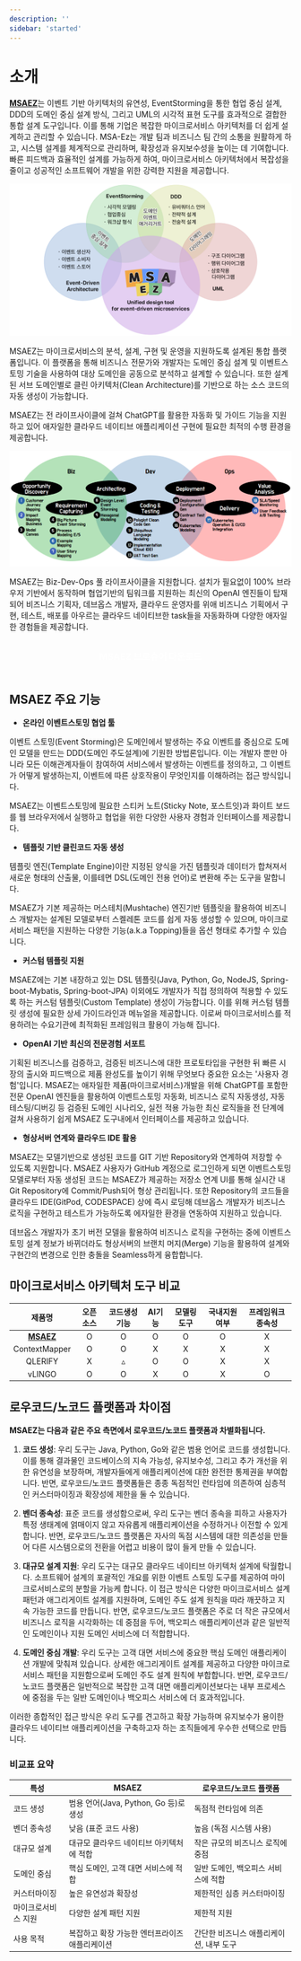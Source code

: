 ```yaml
---
description: ''
sidebar: 'started'
---
```

# 소개
[**MSAEZ**](https://labs.msaez.io/)는 이벤트 기반 아키텍처의 유연성, EventStorming을 통한 협업 중심 설계, DDD의 도메인 중심 설계 방식, 그리고 UML의 시각적 표현 도구를 효과적으로 결합한 통합 설계 도구입니다. 이를 통해 기업은 복잡한 마이크로서비스 아키텍처를 더 쉽게 설계하고 관리할 수 있습니다. MSA-Ez는 개발 팀과 비즈니스 팀 간의 소통을 원활하게 하고, 시스템 설계를 체계적으로 관리하며, 확장성과 유지보수성을 높이는 데 기여합니다. 빠른 피드백과 효율적인 설계를 가능하게 하여, 마이크로서비스 아키텍처에서 복잡성을 줄이고 성공적인 소프트웨어 개발을 위한 강력한 지원을 제공합니다.

![](../../src/img/started/ez-img.png)

MSAEZ는 마이크로서비스의 분석, 설계, 구현 및 운영을 지원하도록 설계된 통합 플랫폼입니다. 이 플랫폼을 통해 비즈니스 전문가와 개발자는 도메인 중심 설계 및 이벤트스토밍 기술을 사용하여 대상 도메인을 공동으로 분석하고 설계할 수 있습니다. 또한 설계된 서브 도메인별로 클린 아키텍처(Clean Architecture)를 기반으로 하는 소스 코드의 자동 생성이 가능합니다. 

MSAEZ는 전 라이프사이클에 걸쳐 ChatGPT를 활용한 자동화 및 가이드 기능을 지원하고 있어 애자일한 클라우드 네이티브 애플리케이션 구현에 필요한 최적의 수행 환경을 제공합니다.

![](../../src/img/started/simage.png)

MSAEZ는 Biz-Dev-Ops 풀 라이프사이클을 지원합니다. 설치가 필요없이 100% 브라우저 기반에서 동작하며 협업기반의 팀워크를 지원하는 최신의 OpenAI 엔진들이 탑재되어 비즈니스 기획자, 데브옵스 개발자, 클라우드 운영자를 위애 비즈니스 기획에서 구현, 테스트, 배포를 아우르는 클라우드 네이티브한 task들을 자동화하며 다양한 애자일한 경험들을 제공합니다.  
<div style="text-align: center;">
    <div class="font-bold text-white bg-ui-primary btn-pdf">
        <a target="_blank" href="https://cdn2.me-qr.com/pdf/5eff277d-ec9d-448f-9d44-50397de259bb.pdf">MSAEZ 브로슈어 다운로드</a>
    </div>
</div>

## MSAEZ 주요 기능

- **온라인 이벤트스토밍 협업 툴**

이벤트 스토밍(Event Storming)은 도메인에서 발생하는 주요 이벤트를 중심으로 도메인 모델을 만드는 DDD(도메인 주도설계)에 기원한 방법론입니다. 이는 개발자 뿐만 아니라 모든 이해관계자들이 참여하여 서비스에서 발생하는 이벤트를 정의하고, 그 이벤트가 어떻게 발생하는지, 이벤트에 따른 상호작용이 무엇인지를 이해하려는 접근 방식입니다.

MSAEZ는 이벤트스토밍에 필요한 스티커 노트(Sticky Note, 포스트잇)과 화이트 보드를 웹 브라우저에서 실행하고 협업을 위한 다양한 사용자 경험과 인터페이스를 제공합니다.  

- **템플릿 기반 클린코드 자동 생성**

템플릿 엔진(Template Engine)이란 지정된 양식을 가진 템플릿과 데이터가 합쳐져서 새로운 형태의 산출물, 이를테면 DSL(도메인 전용 언어)로 변환해 주는 도구을 말합니다. 

MSAEZ가 기본 제공하는 머스테치(Mushtache) 엔진기반 템플릿을 활용하여 비즈니스 개발자는 설계된 모델로부터 스켈레톤 코드를 쉽게 자동 생성할 수 있으며, 마이크로서비스 패턴을 지원하는 다양한 기능(a.k.a Topping)들을 옵션 형태로 추가할 수 있습니다.

- **커스텀 템플릿 지원**

MSAEZ에는 기본 내장하고 있는 DSL 템플릿(Java, Python, Go, NodeJS, Spring-boot-Mybatis, Spring-boot-JPA) 이외에도 개발자가 직접 정의하여 적용할 수 있도록 하는 커스텀 템플릿(Custom Template) 생성이 가능합니다. 이를 위해 커스텀 템플릿 생성에 필요한 상세 가이드라인과 메뉴얼을 제공합니다. 이로써 마이크로서비스를 적용하려는 수요기관에 최적화된 프레임워크 활용이 가능해 집니다.

- **OpenAI 기반 최신의 전문경험 서포트**

기획된 비즈니스를 검증하고, 검증된 비즈니스에 대한 프로토타입을 구현한 뒤 빠른 시장의 출시와 피드백으로 제품 완성도를 높이기 위해 무엇보다 중요한 요소는 '사용자 경험'입니다. MSAEZ는 애자일한 제품(마이크로서비스)개발을 위해 ChatGPT를 포함한 전문 OpenAI 엔진들을 활용하여 이벤트스토밍 자동화, 비즈니스 로직 자동생성, 자동 테스팅/디버깅 등 검증된 도메인 시나리오, 실전 적용 가능한 최신 로직들을 전 단계에 걸쳐 사용하기 쉽게 MSAEZ 도구내에서 인터페이스를 제공하고 있습니다.

- **형상서버 연계와 클라우드 IDE 활용**

MSAEZ는 모델기반으로 생성된 코드를 GIT 기반 Repository와 연계하여 저장할 수 있도록 지원합니다. MSAEZ 사용자가 GitHub 계정으로 로그인하게 되면 이벤트스토밍 모델로부터 자동 생성된 코드는 MSAEZ가 제공하는 저장소 연계 UI를 통해 실시간 내 Git Repository에 Commit/Push되어 형상 관리됩니다. 또한 Repository의 코드들을 클라우드 IDE(GitPod, CODESPACE) 상에 즉시 로딩해 데브옵스 개발자가 비즈니스 로직을 구현하고 테스트가 가능하도록 에자일한 환경을 연동하여 지원하고 있습니다. 

데브옵스 개발자가 초기 버전 모델을 활용하여 비즈니스 로직을 구현하는 중에 이벤트스토밍 설계 정보가 바뀌더라도 형상서버의 브랜치 머지(Merge) 기능을 활용하여 설계와 구현간의 변경으로 인한 충돌을 Seamless하게 융합합니다.

## 마이크로서비스 아키텍처 도구 비교

| 제품명 | 오픈소스 | 코드생성기능 | AI기능 | 모델링 도구 | 국내지원여부 | 프레임워크 종속성 |
|:---:|:---:|:---:|:---:|:---:|:---:|:---:|
| [**MSAEZ**](https://www.msaez.io/) | O | O | O | O | O | X |
| ContextMapper | O | O | X | X | X | X |
| QLERIFY | X | ▵ | O | O | X | X |
| vLINGO | O | O | X | O | X | O |

## 로우코드/노코드 플랫폼과 차이점
**MSAEZ는 다음과 같은 주요 측면에서 로우코드/노코드 플랫폼과 차별화됩니다.**

1. **코드 생성**: 우리 도구는 Java, Python, Go와 같은 범용 언어로 코드를 생성합니다. 이를 통해 결과물인 코드베이스의 지속 가능성, 유지보수성, 그리고 추가 개선을 위한 유연성을 보장하며, 개발자들에게 애플리케이션에 대한 완전한 통제권을 부여합니다. 반면, 로우코드/노코드 플랫폼들은 종종 독점적인 런타임에 의존하여 심층적인 커스터마이징과 확장성에 제한을 둘 수 있습니다.

2. **벤더 종속성**: 표준 코드를 생성함으로써, 우리 도구는 벤더 종속을 피하고 사용자가 특정 생태계에 얽매이지 않고 자유롭게 애플리케이션을 수정하거나 이전할 수 있게 합니다. 반면, 로우코드/노코드 플랫폼은 자사의 독점 시스템에 대한 의존성을 만들어 다른 시스템으로의 전환을 어렵고 비용이 많이 들게 만들 수 있습니다.

3. **대규모 설계 지원**: 우리 도구는 대규모 클라우드 네이티브 아키텍처 설계에 탁월합니다. 소프트웨어 설계의 포괄적인 개요를 위한 이벤트 스토밍 도구를 제공하여 마이크로서비스로의 분할을 가능케 합니다. 이 접근 방식은 다양한 마이크로서비스 설계 패턴과 애그리게이트 설계를 지원하며, 도메인 주도 설계 원칙을 따라 깨끗하고 지속 가능한 코드를 만듭니다. 반면, 로우코드/노코드 플랫폼은 주로 더 작은 규모에서 비즈니스 로직을 시각화하는 데 중점을 두어, 백오피스 애플리케이션과 같은 일반적인 도메인이나 지원 도메인 서비스에 더 적합합니다.

4. **도메인 중심 개발**: 우리 도구는 고객 대면 서비스에 중요한 핵심 도메인 애플리케이션 개발에 맞춰져 있습니다. 상세한 애그리게이트 설계를 제공하고 다양한 마이크로서비스 패턴을 지원함으로써 도메인 주도 설계 원칙에 부합합니다. 반면, 로우코드/노코드 플랫폼은 일반적으로 복잡한 고객 대면 애플리케이션보다는 내부 프로세스에 중점을 두는 일반 도메인이나 백오피스 서비스에 더 효과적입니다.

이러한 종합적인 접근 방식은 우리 도구를 견고하고 확장 가능하며 유지보수가 용이한 클라우드 네이티브 애플리케이션을 구축하고자 하는 조직들에게 우수한 선택으로 만듭니다.

### 비교표 요약

특성|MSAEZ|로우코드/노코드 플랫폼
---|---|---
코드 생성|범용 언어(Java, Python, Go 등)로 생성|독점적 런타임에 의존
벤더 종속성|낮음 (표준 코드 사용)|높음 (독점 시스템 사용)
대규모 설계|대규모 클라우드 네이티브 아키텍처에 적합|작은 규모의 비즈니스 로직에 중점
도메인 중심|핵심 도메인, 고객 대면 서비스에 적합|일반 도메인, 백오피스 서비스에 적합
커스터마이징|높은 유연성과 확장성|제한적인 심층 커스터마이징
마이크로서비스 지원|다양한 설계 패턴 지원|제한적 지원
사용 목적|복잡하고 확장 가능한 엔터프라이즈 애플리케이션|간단한 비즈니스 애플리케이션, 내부 도구
<style type='text/css'>
.btn-pdf {
    text-align:center; 
    line-height: 45px; 
    border-radius: 8px;
    display: inline-block;
    text-align: center;
    margin: 0 auto;
    padding: 8px 16px;
}
.btn-pdf a {
    font-size: 16px;
    font-weight: bold;
    color: #fff !important;
    text-decoration: none;
}
</style>